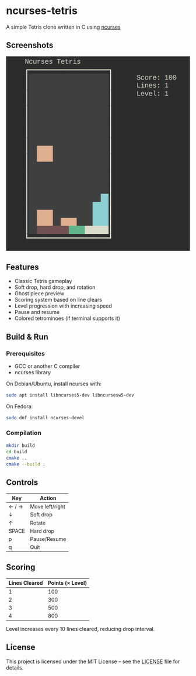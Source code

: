 # ncurses-tetris
A simple Tetris clone written in C using [ncurses](https://invisible-island.net/ncurses/)

## Screenshots
![Screenshot](screenshot.png)

## Features
- Classic Tetris gameplay
- Soft drop, hard drop, and rotation
- Ghost piece preview
- Scoring system based on line clears
- Level progression with increasing speed
- Pause and resume
- Colored tetrominoes (if terminal supports it)

## Build & Run
### Prerequisites
- GCC or another C compiler
- ncurses library

On Debian/Ubuntu, install ncurses with:
```bash
sudo apt install libncurses5-dev libncursesw5-dev
```

On Fedora:
```bash
sudo dnf install ncurses-devel
```

### Compilation
```bash
mkdir build
cd build
cmake ..
cmake --build .
```

## Controls
| Key       | Action         |
|-----------|----------------|
| ← / →     | Move left/right|
| ↓         | Soft drop      |
| ↑         | Rotate         |
| SPACE     | Hard drop      |
| p         | Pause/Resume   |
| q         | Quit           |

## Scoring
| Lines Cleared | Points (× Level) |
|---------------|------------------|
| 1             | 100              |
| 2             | 300              |
| 3             | 500              |
| 4             | 800              |

Level increases every 10 lines cleared, reducing drop interval.

## License
This project is licensed under the MIT License – see the [LICENSE](LICENSE) file for details.

